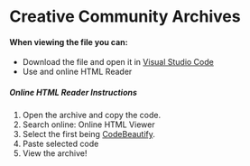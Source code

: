 # Creative Community Archives


#### When viewing the file you can:

* Download the file and open it in [Visual Studio Code](https://code.visualstudio.com/)
* Use and online HTML Reader



##### Online HTML Reader Instructions

1. Open the archive and copy the code. 
2. Search online: Online HTML Viewer
3. Select the first being [CodeBeautify](https://codebeautify.org/htmlviewer).
4. Paste selected code
5. View the archive!
